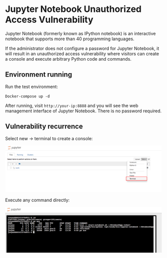 # Jupyter Notebook Unauthorized Access Vulnerability

Jupyter Notebook (formerly known as IPython notebook) is an interactive notebook that supports more than 40 programming languages.

If the administrator does not configure a password for Jupyter Notebook, it will result in an unauthorized access vulnerability where visitors can create a console and execute arbitrary Python code and commands.

## Environment running

Run the test environment:

```
Docker-compose up -d
```

After running, visit `http://your-ip:8888` and you will see the web management interface of Jupyter Notebook. There is no password required.

## Vulnerability recurrence

Select new -> terminal to create a console:

![](1.png)

Execute any command directly:

![](2.png)